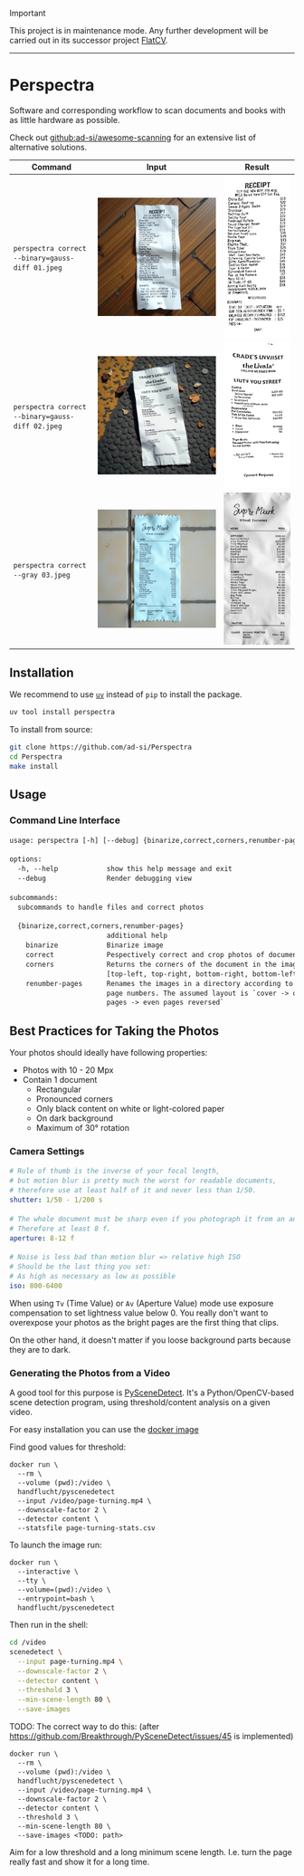 > [!IMPORTANT]
> This project is in maintenance mode.
> Any further development will be carried out in its successor project
> [FlatCV](https://github.com/ad-si/FlatCV).

---

# Perspectra

Software and corresponding workflow to scan documents and books
with as little hardware as possible.

Check out [github:ad-si/awesome-scanning]
for an extensive list of alternative solutions.

[github:ad-si/awesome-scanning]: https://github.com/ad-si/awesome-scanning


Command | Input | Result
--------|-------|-------
`perspectra correct --binary=gauss-diff 01.jpeg`|![Receipt 1](images/examples/01_original.jpeg)|![Receipt 1 binarized](images/examples/01_binary.png)
`perspectra correct --binary=gauss-diff 02.jpeg`|![Receipt 2](images/examples/02_original.jpeg)|![Receipt 2 binarized](images/examples/02_binary.png)
`perspectra correct --gray 03.jpeg`|![Receipt 3](images/examples/03_original.jpeg)|![Receipt 3 grayscale](images/examples/03_gray.png)


## Installation

We recommend to use [`uv`](https://docs.astral.sh/uv/)
instead of `pip` to install the package.

```sh
uv tool install perspectra
```

To install from source:

```sh
git clone https://github.com/ad-si/Perspectra
cd Perspectra
make install
```


## Usage

### Command Line Interface

```txt
usage: perspectra [-h] [--debug] {binarize,correct,corners,renumber-pages} ...

options:
  -h, --help            show this help message and exit
  --debug               Render debugging view

subcommands:
  subcommands to handle files and correct photos

  {binarize,correct,corners,renumber-pages}
                        additional help
    binarize            Binarize image
    correct             Pespectively correct and crop photos of documents.
    corners             Returns the corners of the document in the image as
                        [top-left, top-right, bottom-right, bottom-left]
    renumber-pages      Renames the images in a directory according to their
                        page numbers. The assumed layout is `cover -> odd
                        pages -> even pages reversed`
```


## Best Practices for Taking the Photos

Your photos should ideally have following properties:

- Photos with 10 - 20 Mpx
- Contain 1 document
    - Rectangular
    - Pronounced corners
    - Only black content on white or light-colored paper
    - On dark background
    - Maximum of 30° rotation


### Camera Settings

```yaml
# Rule of thumb is the inverse of your focal length,
# but motion blur is pretty much the worst for readable documents,
# therefore use at least half of it and never less than 1/50.
shutter: 1/50 - 1/200 s

# The whole document must be sharp even if you photograph it from an angle.
# Therefore at least 8 f.
aperture: 8-12 f

# Noise is less bad than motion blur => relative high ISO
# Should be the last thing you set:
# As high as necessary as low as possible
iso: 800-6400
```

When using `Tv` (Time Value) or `Av` (Aperture Value) mode
use exposure compensation to set lightness value below 0.
You really don't want to overexpose your photos as the bright pages
are the first thing that clips.

On the other hand,
it doesn't matter if you loose background parts because they are to dark.


### Generating the Photos from a Video

A good tool for this purpose is [PySceneDetect].
It's a Python/OpenCV-based scene detection program,
using threshold/content analysis on a given video.

[PySceneDetect]: https://github.com/Breakthrough/PySceneDetect

For easy installation you can use the [docker image]

[docker image]: https://github.com/handflucht/PySceneDetect


Find good values for threshold:

```fish
docker run \
  --rm \
  --volume (pwd):/video \
  handflucht/pyscenedetect
  --input /video/page-turning.mp4 \
  --downscale-factor 2 \
  --detector content \
  --statsfile page-turning-stats.csv
```


To launch the image run:

```fish
docker run \
  --interactive \
  --tty \
  --volume=(pwd):/video \
  --entrypoint=bash \
  handflucht/pyscenedetect
```


Then run in the shell:

```bash
cd /video
scenedetect \
  --input page-turning.mp4 \
  --downscale-factor 2 \
  --detector content \
  --threshold 3 \
  --min-scene-length 80 \
  --save-images
```


TODO: The correct way to do this:
(after https://github.com/Breakthrough/PySceneDetect/issues/45 is implemented)

```fish
docker run \
  --rm \
  --volume (pwd):/video \
  handflucht/pyscenedetect \
  --input /video/page-turning.mp4 \
  --downscale-factor 2 \
  --detector content \
  --threshold 3 \
  --min-scene-length 80 \
  --save-images <TODO: path>
```

Aim for a low threshold and a long minimum scene length.
I.e. turn the page really fast and show it for a long time.
